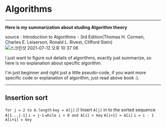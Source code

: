 
# Algorithms
------
__Here is my summarization about studing Algorithm theory__</br>

source : Introduction to Algorithms - 3rd Edition(Thomas H. Cormen, Charles E. Leiserson, Ronald L. Rivest, Clifford Stein)</br>
![스크린샷 2021-07-12 오후 10 37 06](https://user-images.githubusercontent.com/46857352/125296884-b270c580-e361-11eb-9dc5-fbb9f762b513.png)

I just want to figure out details of algorithms, exactly just summarize, so here is no explanation about specific algorithm.</br>

I'm just beginner and right just a little pseudo-code, if you want more specific code or explanation of algorithm, just read above book :).</br>

----------

## Insertion sort
>
`for j = 2 to A.length`
    `key = A[j]`
     // Insert `A[j]` in to the sorted sequence `A[1...j-1]`
     `i = j-1`
     `while i > 0 and A[i] > key`
         `A[i+1] = A[i]`
         `i = i - 1`
     `A[i+1] = key`
